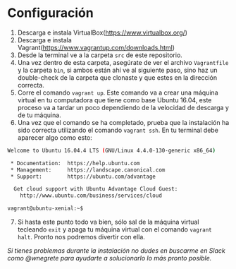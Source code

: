 # Configuración
1. Descarga e instala VirtualBox(https://www.virtualbox.org/)
2. Descarga e instala Vagrant(https://www.vagrantup.com/downloads.html)
3. Desde la terminal ve a la carpeta `src` de este repositorio.
4. Una vez dentro de esta carpeta, asegúrate de ver el archivo `Vagrantfile` y la carpeta `bin`, si ambos están ahí ve al siguiente paso, sino haz un double-check de la carpeta que clonaste y que estes en la dirección correcta.
5. Corre el comando `vagrant up`. Este comando va a crear una máquina virtual en tu computadora que tiene como base Ubuntu 16.04, este proceso va a tardar un poco dependiendo de la velocidad de descarga y de tu máquina.
6. Una vez que el comando se ha completado, prueba que la instalación ha sido correcta utilizando el comando `vagrant ssh`. En tu terminal debe aparecer algo como esto:
```bash
Welcome to Ubuntu 16.04.4 LTS (GNU/Linux 4.4.0-130-generic x86_64)

 * Documentation:  https://help.ubuntu.com
 * Management:     https://landscape.canonical.com
 * Support:        https://ubuntu.com/advantage

  Get cloud support with Ubuntu Advantage Cloud Guest:
    http://www.ubuntu.com/business/services/cloud

vagrant@ubuntu-xenial:~$
```
7. Si hasta este punto todo va bien, sólo sal de la máquina virtual tecleando `exit` y apaga tu máquina virtual con el comando `vagrant halt`. Pronto nos podremos divertir con ella.

_Si tienes problemas durante la instalación no dudes en buscarme en Slack como @wnegrete para ayudarte a solucionarlo lo más pronto posible._